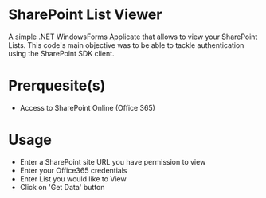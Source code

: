 # SharePoint List Viewer

A simple .NET WindowsForms Applicate that allows to view your SharePoint Lists.  This code's main objective was to be able to tackle authentication using the SharePoint SDK client.

# Prerquesite(s)
- Access to SharePoint Online (Office 365)

# Usage
- Enter a SharePoint site URL you have permission to view
- Enter your Office365 credentials
- Enter List you would like to View
- Click on 'Get Data' button